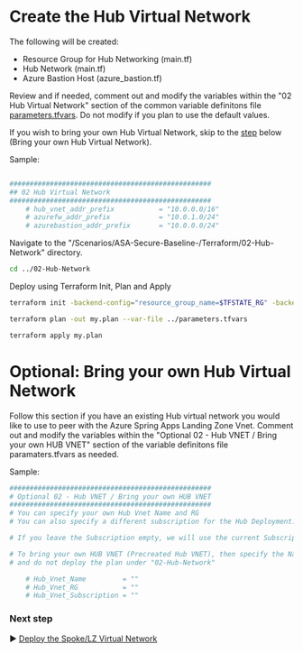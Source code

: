 # Create the Hub Virtual Network

The following will be created:
* Resource Group for Hub Networking (main.tf)
* Hub Network (main.tf)
* Azure Bastion Host (azure_bastion.tf)

Review and if needed, comment out and modify the variables within the "02 Hub Virtual Network" section of the common variable definitons file [parameters.tfvars](./parameters.tfvars). Do not modify if you plan to use the default values. 

If you wish to bring your own Hub Virtual Network, skip to the [step](#optional-bring-your-own-hub-virtual-network) below (Bring your own Hub Virtual Network). 

Sample:

```bash

##################################################
## 02 Hub Virtual Network
##################################################
    # hub_vnet_addr_prefix           = "10.0.0.0/16"
    # azurefw_addr_prefix            = "10.0.1.0/24"
    # azurebastion_addr_prefix       = "10.0.0.0/24"

```

Navigate to the "/Scenarios/ASA-Secure-Baseline-/Terraform/02-Hub-Network" directory. 

```bash
cd ../02-Hub-Network
```
Deploy using Terraform Init, Plan and Apply

```bash
terraform init -backend-config="resource_group_name=$TFSTATE_RG" -backend-config="storage_account_name=$STORAGEACCOUNTNAME" -backend-config="container_name=$CONTAINERNAME"
```

```bash
terraform plan -out my.plan --var-file ../parameters.tfvars
```

```bash
terraform apply my.plan
```

# Optional: Bring your own Hub Virtual Network

Follow this section if you have an existing Hub virtual network you would like to use to peer with the Azure Spring Apps Landing Zone Vnet. Comment out and modify the variables within the "Optional 02 - Hub VNET / Bring your own HUB VNET" section of the variable definitons file paramaters.tfvars as needed.

Sample:

```bash 
##################################################
# Optional 02 - Hub VNET / Bring your own HUB VNET
##################################################
# You can specify your own Hub Vnet Name and RG
# You can also specify a different subscription for the Hub Deployment.

# If you leave the Subscription empty, we will use the current Subscription

# To bring your own HUB VNET (Precreated Hub VNET), then specify the Name/RG/Subscription below
# and do not deploy the plan under "02-Hub-Network"

    # Hub_Vnet_Name         = ""
    # Hub_Vnet_RG           = ""
    # Hub_Vnet_Subscription = ""

```


### Next step

:arrow_forward: [Deploy the Spoke/LZ Virtual Network](./03-LZ-Network.md)